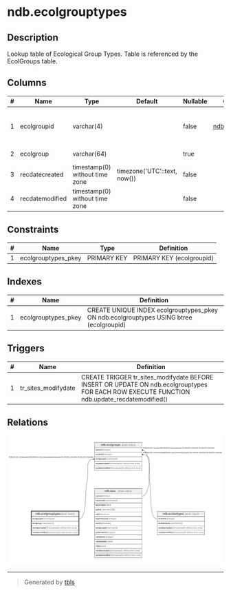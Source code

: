 # ndb.ecolgrouptypes

## Description

Lookup table of Ecological Group Types. Table is referenced by the EcolGroups table.

## Columns

| # | Name            | Type                           | Default                      | Nullable | Children                            | Parents | Comment                                              |
| - | --------------- | ------------------------------ | ---------------------------- | -------- | ----------------------------------- | ------- | ---------------------------------------------------- |
| 1 | ecolgroupid     | varchar(4)                     |                              | false    | [ndb.ecolgroups](ndb.ecolgroups.md) |         | An arbitrary Ecological Group identification number. |
| 2 | ecolgroup       | varchar(64)                    |                              | true     |                                     |         | Ecological Group.                                    |
| 3 | recdatecreated  | timestamp(0) without time zone | timezone('UTC'::text, now()) | false    |                                     |         |                                                      |
| 4 | recdatemodified | timestamp(0) without time zone |                              | false    |                                     |         |                                                      |

## Constraints

| # | Name                | Type        | Definition                |
| - | ------------------- | ----------- | ------------------------- |
| 1 | ecolgrouptypes_pkey | PRIMARY KEY | PRIMARY KEY (ecolgroupid) |

## Indexes

| # | Name                | Definition                                                                              |
| - | ------------------- | --------------------------------------------------------------------------------------- |
| 1 | ecolgrouptypes_pkey | CREATE UNIQUE INDEX ecolgrouptypes_pkey ON ndb.ecolgrouptypes USING btree (ecolgroupid) |

## Triggers

| # | Name                | Definition                                                                                                                                  |
| - | ------------------- | ------------------------------------------------------------------------------------------------------------------------------------------- |
| 1 | tr_sites_modifydate | CREATE TRIGGER tr_sites_modifydate BEFORE INSERT OR UPDATE ON ndb.ecolgrouptypes FOR EACH ROW EXECUTE FUNCTION ndb.update_recdatemodified() |

## Relations

![er](ndb.ecolgrouptypes.svg)

---

> Generated by [tbls](https://github.com/k1LoW/tbls)